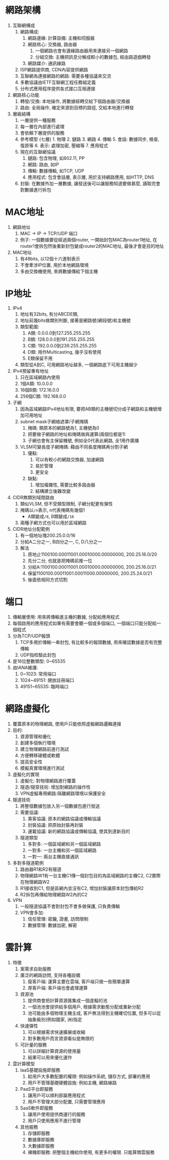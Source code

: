 # 網路架構
1. 互聯網構成
    1. 網路構成:
        1. 網路邊緣: 計算設備: 主機和伺服器
        2. 網路核心: 交換器, 路由器
            1. 一個網路也會有邊緣路由器用來連接另一個網路
            2. 分組交換: 主機把訊息分解成較小的數據包, 經由路遊戲轉發
        3. 網路媒介: 通訊線路
    2. ISP網路提供商, CDN內容提供網路
    3. 互聯網為連接網路的網路: 需要各種協議來交流
    4. 多數協議由IETF互聯網工程任務組定義
    5. 分布式應用程序提供各式接口互相連接
2. 網路核心功能
    1. 轉發/交換: 本地操作, 將數據經轉交給下個路由器/交換器
    2. 路由: 全局操作, 確定來源到目標的路徑, 交給本地進行轉發
3. 層級結構
    1. 一層提供一種服務
    2. 每一層在內部進行處理
    3. 會依賴下層提供的服務
    4.   參考模型 (七層)
        1. 物理
        2. 鏈路
        3. 網路
        4. 傳輸
        5. 會話: 數據同步, 檢查, 復原等
        6. 表示: 處理加密, 壓縮等
        7. 應用程式
    5. 現在的互聯網協議
        1. 鏈路: 包含物理, 如802.11, PP
        2. 網路: 路由, 如IP
        3. 傳輸: 數據傳輸, 如TCP, UDP
        4. 應用程式: 包含會話層, 表示層, 用於支持網路應用, 如HTTP, DNS
    6. 封裝: 在數據外加一層數據, 讓發送後可以讓服務知道要做甚麼, 讀取完會對數據進行拆包


# MAC地址
1. 網路地址
    1. MAC -> IP -> TCP/UDP 端口
    2. 例子: 一個數據要從經過兩個router, 一開始封包MAC為router1地址, 在router1會拆包然後重新封包變成router2的MAC地址, 最後才會是目的地址
2. MAC地址
    1. 有48bits, 以12個十六進制表示
    2. 不會牽涉IP位置, 用於本地網路環境
    3. 多由交換機使用, 來將數據傳給下個主機


# IP地址
1. IPv4
    1. 地址有32bits, 有分ABCDE類, 
    2. 地址前幾bits做類別判斷, 接著是網路號(網段號)和主機號
    3. 類型範圍:
        1. A類: 0.0.0.0到127.255.255.255
        2. B類: 128.0.0.0到191.255.255.255
        3. C類: 192.0.0.0到239.255.255.255
        4. D類: 用作Multicasting, 幾乎沒有使用
        5. E類保留不用
    4. 類型從A到C, 可用網路地址越多, 一個網路底下可用主機越少
2. IPv4預留專有地址
    1. 只在區域網路內使用
    2. 1個A類: 10.0.0.0
    3. 16個B類: 172.16.0.0 
    4. 256個C類: 192.168.0.0
3. 子網
    1. 因為區域網路IPv4地址有限, 要把AB類的主機號切分成子網路和主機號增加可用地址
    2. subnet mask子網絡遮罩/子網掩碼
        1. 掩碼: 類原本的網路號為1, 主機號為0
        2. 把要做子網路的地址和掩碼做與運算(兩個位都是1)
        3. 子網也會有主保留機號, 例如全0代表此網路, 全1用作廣播
    3. VLSM可變長度子網掩碼: 藉由不同長度掩碼再分割子網
        1. 優點: 
            1. 可以有較小的網路交換器, 加速網路
            2. 易於管理
            3. 更安全
        2. 缺點:
            1. 增加複雜性, 需要比較多路由器
            2. 結構建立後難改變
4. CIDR無類別域間路由
    1. 類似VLSM, 但不受類型限制, 子網分配更有彈性
    2. 掩碼以`/n`表示, n代表掩碼有幾個1
        - A類變成`/8`, B類變成`/16`
    3. 兩種子網方式也可以用於區域網路
5. CIDR地址分配範例
    1. 有一個地址塊200.25.0.0/16
    2. 分給A二分之一, B四分之一, C, D八分之一
    3. 解法
        1. 原地止1100100.00011001.00010000.00000000, 200.25.16.0/20
        2. 先分二分, 也就是把掩碼前推一位
        3. 分給A:1100100.00011001.00010000.00000000, 200.25.16.0/21
        4. 保留1100100.00011001.00011000.00000000, 200.25.24.0/21
        5. 後面依相同方式切割


# 端口
1. 傳輸層使用: 用來將傳輸進主機的數據, 分配給應用程式
2. 每個啟用的應用程式如果有需要會聽一個或多個端口, 一個端口只能分配給一個程式
3. 分為TCP/UDP報頭
    1. TCP多用於傳輸一串封包, 有比較多的報頭數據, 用來確認數據是否有完整傳輸
    2. UDP指校驗此封包
4. 是16位整數類型: 0~65535
5. 由IANA維護:
    1. 0~1023: 常用端口
    2. 1024~49151: 開放註冊端口
    3. 49151~65535: 臨時端口


# 網路虛擬化
1. 覆蓋原本的物理網路, 使用戶只能依照虛擬網路邏輯連接
2. 目的:
    1. 資源管理和優化
    2. 創建多個執行環境
    3. 建立物理網路前進行測試
    4. 方便轉移硬體或軟體
    5. 提高安全性
    6. 模擬真實環境進行測試
3. 虛擬化的實現
    1. 虛擬化: 對物理網路進行覆蓋
    2. 隧道/隧穿技術: 增加對網路的操作性 
    3. VPN虛擬專用網路:隔離網路環境以保護安全
4. 隧道技術
    1. 將整個數據包放入另一個數據包進行發送
    2. 需要協議:
        1. 乘客協議: 原本的網路協議或傳輸協議
        2. 封裝協議: 把原始封裝再封裝
        3. 運載協議: 新的網路協議或傳輸協議, 使其到達新目的
    3. 隧道類型
        1. 多對多: 一個區域網和另一個區域網路
        2. 一對多: 一台主機和另一個區域網路
        3. 一對一: 兩台主機直接通訊
5. 多對多隧道範例
    1. 路由器R1和R2有隧道
    2. 物理網路W1有一台主機C1傳一個封包目的為區域網路的主機C2, C2實際在物理網路W2
    3. R1接收到C1, 但是區網內並沒有C2, 增加封裝讓原本封包傳給R2
    4. R2拆包再傳給物理網路W2內的C2
6. VPN
    1. 一般隧道協議不會對封包不會多做保護, 只負責傳輸
    2. VPN會多加:
        1. 信任管理: 密鑰, 證書, 訪問限制
        2. 數據管理: 數據加密, 解密


# 雲計算
1. 特徵
    1. 案需求自助服務
    2. 廣泛的網路訪問, 支持各種設備
        1. 瘦客戶端: 運算主要在雲端, 客戶端只做一些簡單運算
        2. 厚客戶端: 客戶端也會處理運算
    3. 資源池
        1. 提供商會把計算資源匯集成一個虛擬的池
        2. 一個池池會提供給多個用戶, 根據需求動態分配或重新分配
        3. 池可能由多個物理主機主成, 客戶無法得到主機確切位置, 但多可以從抽象級別(例如國家, 洲)指定
    4. 快速彈性 
        1. 可以根據需求快速擴展或收縮
        2. 對多數用戶而言資源看似是無限的
    5. 可計量的服務
        1. 可以詳細計算資源的使用量
        2. 結果可以用來優化運作
2. 雲計算模型
    1. IaaS基礎設施即服務
        1. 給用戶大多數配置的權限: 例如操作系統, 儲存方式, 部署的應用 
        2. 用戶不管理基礎硬體設施: 例如主機, 網路線路
    2. PaaS平台即服務
        1. 讓用戶可以順利部屬應用程式
        2. 用戶不管理大部分配置, 只需要管理應用
    3. SaaS軟件即服務
        1. 讓用戶使用提供商運行的服務
        2. 用戶只使用應用不進行管理
    4. 其他服務
        1. 存儲即服務
        2. 數據庫即服務
        3. 大數據即服務
        4. 裸機即服務: 把整個主機給你使用, 有更多的權限. 只能算類雲服務